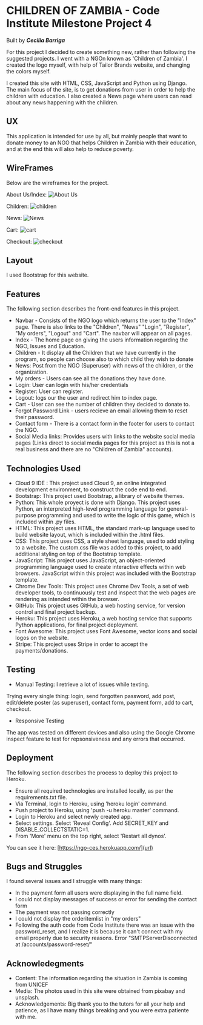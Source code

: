 # CHILDREN OF ZAMBIA - Code Institute Milestone Project 4
Built by **_Cecilia Barriga_**

For this project I decided to create something new, rather than following the suggested projects.
I went with a NGOn known as 'Children of Zambia'. I created the logo myself, with help of Tailor Brands website, and changing the colors myself.

I created this site with HTML, CSS, JavaScript and Python using Django. The main focus of the site, is to get donations from user in order to help the children with education. 
I also created a News page where users can read about any news happening with the children. 


## UX
This application is intended for use by all, but mainly people that want to donate money to an NGO that helps Children in Zambia with their education, and at the end this will also help to reduce poverty. 


## WireFrames
Below are the wireframes for the project.

About Us/Index:
![About Us](https://user-images.githubusercontent.com/42648801/68475010-3dadc580-0227-11ea-87e2-a6806362b98f.jpg)

Children:
![children](https://user-images.githubusercontent.com/42648801/68475054-54541c80-0227-11ea-8b5c-643aec5e7959.jpg)

News:
![News](https://user-images.githubusercontent.com/42648801/68475075-65049280-0227-11ea-9d29-f9a4366adbac.jpg)

Cart:
![cart](https://user-images.githubusercontent.com/42648801/68475091-764d9f00-0227-11ea-8ba5-9bf377ab0448.jpg)

Checkout:
![checkout](https://user-images.githubusercontent.com/42648801/68475117-82d1f780-0227-11ea-8108-524e7f7b8c90.jpg)


## Layout
I used Bootstrap for this website.


## Features
The following section describes the front-end features in this project.

- Navbar - Consists of the NGO logo which returns the user to the "Index" page. There is also links to the "Children", "News" "Login", "Register", "My orders", "Logout" and "Cart". The navbar will appear on all pages.
- Index - The home page on giving the users information regarding the NGO, Issues and Education.
- Children - It display all the Children that we have currently in the program, so people can choose also to which child they wish to donate
- News: Post from the NGO (Superuser) with news of the children, or the organization.
- My orders - Users can see all the donations they have done.
- Login: User can login with his/her credentials
- Register: User can register.
- Logout: logs our the user and redirect him to index page.
- Cart - User can see the number of children they decided to donate to.
- Forgot Password Link - users recieve an email allowing them to reset their password.
- Contact form - There is a contact form in the footer for users to contact the NGO.
- Social Media links: Provides users with links to the website social media pages (Links direct to social media pages for this project as this is not a real business and there are no "Children of Zambia" accounts).


## Technologies Used
- Cloud 9 IDE : This project used Cloud 9, an online integrated development environment, to construct the code end to end.
- Bootstrap: This project used Bootstrap, a library of website themes. 
- Python: This whole proyect is done with Django. This project uses Python, an interpreted high-level programming language for general-purpose programming and used to write the logic of this game, which is included within .py files.
- HTML: This project uses HTML, the standard mark-up language used to build website layout, which is included within the .html files.
- CSS: This project uses CSS, a style sheet language, used to add styling to a website. The custom.css file was added to this project, to add additional styling on top of the Bootstrap template.
- JavaScript: This project uses JavaScript, an object-oriented programming language used to create interactive effects within web browsers. JavaScript within this project was included with the Bootstrap template.
- Chrome Dev Tools: This project uses Chrome Dev Tools, a set of web developer tools, to continuously test and inspect that the web pages are rendering as intended within the browser.
- GitHub: This project uses GitHub, a web hosting service, for version control and final project backup.
- Heroku: This project uses Heroku, a web hosting service that supports Python applications, for final project deployment.
- Font Awesome: This project uses Font Awesome, vector icons and social logos on the website.
- Stripe: This project uses Stripe in order to accept the payments/donations.

## Testing
- Manual Testing: I retrieve a lot of issues while texting.

Trying every single thing: login, send forgotten password, add post, edit/delete poster (as superuser), contact form, payment form, add to cart, checkout.


- Responsive Testing

The app was tested on different devices and also using the Google Chrome inspect feature to test for repsonsiveness and any errors that occurred. 


## Deployment
The following section describes the process to deploy this project to Heroku.

- Ensure all required technologies are installed locally, as per the requirements.txt file.
- Via Terminal, login to Heroku, using 'heroku login' command. 
- Push project to Heroku, using 'push -u heroku master' command.
- Login to Heroku and select newly created app.
- Select settings. Select ‘Reveal Config'. Add SECRET_KEY and DISABLE_COLLECTSTATIC=1.
- From 'More' menu on the top right, select 'Restart all dynos'.

You can see it here: [https://ngo-ces.herokuapp.com/](url)


## Bugs and Struggles
I found several issues and I struggle with many things:
- In the payment form all users were displaying in the full name field.
- I could not display messages of success or error for sending the contact form
- The payment was not passing correctly
- I could not display the orderitemlist in "my orders"
- Following the auth code from Code Institute there was an issue with the password_reset, and I realize it is because it can't connect with my email properly due to security reasons. Error "SMTPServerDisconnected at /accounts/password-reset/"


## Acknowledegments
- Content: The information regarding the situation in Zambia is coming from UNICEF
- Media: The photos used in this site were obtained from pixabay and unsplash.
- Acknowledgements: Big thank you to the tutors for all your help and patience, as I have many things breaking and you were extra patiente with me.

